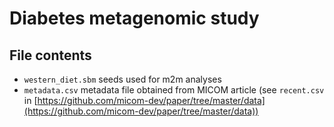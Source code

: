 # Diabetes metagenomic study

## File contents

* `western_diet.sbm` seeds used for m2m analyses
* `metadata.csv` metadata file obtained from MICOM article (see `recent.csv` in [https://github.com/micom-dev/paper/tree/master/data](https://github.com/micom-dev/paper/tree/master/data))